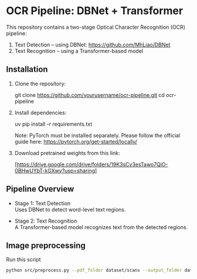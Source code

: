 # OCR Pipeline: DBNet + Transformer

This repository contains a two-stage Optical Character Recognition (OCR) pipeline:

1. Text Detection – using DBNet: https://github.com/MhLiao/DBNet
2. Text Recognition – using a Transformer-based model

## Installation

1. Clone the repository:

   git clone https://github.com/yourusername/ocr-pipeline.git
   cd ocr-pipeline

2. Install dependencies:

   uv pip install -r requirements.txt

   Note: PyTorch must be installed separately. Please follow the official guide here:
   https://pytorch.org/get-started/locally/

3. Download pretrained weights from this link:

   [https://drive.google.com/drive/folders/19K3sCv3esTawo7QiO-0BHwUYbT-kGXwy?usp=sharing]

## Pipeline Overview

- Stage 1: Text Detection  
  Uses DBNet to detect word-level text regions.

- Stage 2: Text Recognition  
  A Transformer-based model recognizes text from the detected regions.

## Image preprocessing
Run this script
```bash
python src/preprocess.py --pdf_folder dataset/scans --output_folder dataset/images

